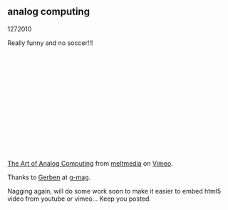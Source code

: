 <article><h1>analog computing</h1><time><span class="day">12</span><span class="month">7</span><span class="year">2010</span></time><p>Really funny and no soccer!!!</p><object width="400" height="225"><param name="allowfullscreen" value="true" /><param name="allowscriptaccess" value="always" /><param name="movie" value="http://vimeo.com/moogaloop.swf?clip_id=12433033&amp;server=vimeo.com&amp;show_title=1&amp;show_byline=1&amp;show_portrait=0&amp;color=&amp;fullscreen=1" /><embed src="http://vimeo.com/moogaloop.swf?clip_id=12433033&amp;server=vimeo.com&amp;show_title=1&amp;show_byline=1&amp;show_portrait=0&amp;color=&amp;fullscreen=1" type="application/x-shockwave-flash" allowfullscreen="true" allowscriptaccess="always" width="400" height="225"></embed></object><p><a href="http://vimeo.com/12433033">The Art of Analog Computing</a> from <a href="http://vimeo.com/meltmedia">meltmedia</a> on <a href="http://vimeo.com">Vimeo</a>.</p><p>Thanks to <a href="https://twitter.com/DaDesignDoctorG">Gerben</a> at <a href="http://www.g-mag.nl/">g-mag</a>.</p><p>Nagging again, will do some work soon to make it easier to embed html5 video from youtube or vimeo... Keep you posted.</p></article>